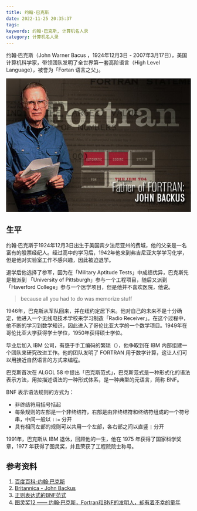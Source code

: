```yaml
---
title: 约翰·巴克斯
date: 2022-11-25 20:35:37
tags:
keywords: 约翰·巴克斯, 计算机名人录
category: 计算机名人录
---
```


约翰·巴克斯（John Warner Bacus ，1924年12月3日 - 2007年3月17日），美国计算机科学家，带领团队发明了全世界第一套高阶语言（High Level Language），被誉为「Fortan 语言之父」。

![img](20221125-johon-backus/article_john-backus_1.jpg)

## 生平

约翰·巴克斯于1924年12月3日出生于美国宾夕法尼亚州的费城，他的父亲是一名富有的股票经纪人。经过高中的学习后，1942年他来到弗吉尼亚大学学习化学，但是他对实验室工作不感兴趣，因此被迫退学。

退学后他选择了参军，因为在「Military Aptitude Tests」中成绩优异，巴克斯先是被派到 「University of Pittsburgh」参与一个工程项目，随后又派到「Haverford College」参与一个医学项目，但是他并不喜欢医院，他说。

> because all you had to do was memorize stuff

1946年，巴克斯从军队回来，并在纽约定居下来。他对自己的未来不是十分确定，他进入一个无线电技术学校来学习制造「Radio Receiver」。在这个过程中，他不断的学习到数学知识，因此进入了哥伦比亚大学的一个数学项目。1949年在哥伦比亚大学获得学士学位，1950年获得硕士学位。

毕业后加入 IBM 公司，有感于手工编码的繁琐（），他争取到在 IBM 内部组建一个团队来研究改进工作。他的团队发明了 FORTRAN 用于数学计算，这让人们可以用接近自然语言的方式来编程。

巴克斯首次在 ALGOL 58 中提出「巴克斯范式」，巴克斯范式是一种形式化的语法表示方法，用拉描述语法的一种形式体系，是一种典型的元语言，简称 BNF。

BNF 表示语法规则的方式为：

* 非终结符用括号括起
* 每条规则的左部是一个非终结符，右部是由非终结符和终结符组成的一个符号串，中间一般以 `::=` 分开
* 具有相同左部的规则可以共用一个左部，各右部之间以直竖 `|` 分开

1991年，巴克斯从 IBM 退休，回顾他的一生，他在 1975 年获得了国家科学奖章，1977 年获得了图灵奖，并且荣获了工程院院士称号。

## 参考资料

1. [百度百科-约翰·巴克斯](https://baike.baidu.com/item/约翰·巴克斯/3510474?fr=aladdin)
1. [Britannica - John Backus](https://www.britannica.com/biography/John-Warner-Backus)
1. [正则表达式的BNF范式](https://zhuanlan.zhihu.com/p/33038004)
1. [图灵奖12 —— 约翰·巴克斯，Fortran和BNF的发明人，却有着不幸的童年](https://cloud.tencent.com/developer/article/2057559)
